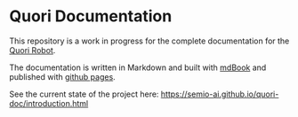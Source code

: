 # Quori Documentation

This repository is a work in progress for the complete documentation for the [Quori Robot](http://www.quori.org/). 

The documentation is written in Markdown and built with [mdBook](https://rust-lang.github.io/mdBook/) and published with [github pages](https://pages.github.com/).

See the current state of the project here: https://semio-ai.github.io/quori-doc/introduction.html
